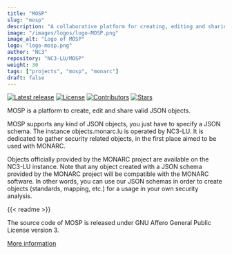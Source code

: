 ```yaml
---
title: "MOSP"
slug: "mosp"
description: "A collaborative platform for creating, editing and sharing validated JSON objects of any type."
image: "/images/logos/logo-MOSP.png"
image_alt: "Logo of MOSP"
logo: "logo-mosp.png"
author: "NC3"
repository: "NC3-LU/MOSP"
weight: 30
tags: ["projects", "mosp", "monarc"]
draft: false
---
```


[![Latest release](https://img.shields.io/github/release/NC3-LU/MOSP.svg?style=flat-square)](https://github.com/NC3-LU/MOSP/releases/latest)
[![License](https://img.shields.io/github/license/NC3-LU/MOSP.svg?style=flat-square)](https://www.gnu.org/licenses/agpl-3.0.html)
[![Contributors](https://img.shields.io/github/contributors/NC3-LU/MOSP.svg?style=flat-square)](https://github.com/NC3-LU/MOSP/graphs/contributors)
[![Stars](https://img.shields.io/github/stars/NC3-LU/MOSP.svg?style=flat-square)](https://github.com/NC3-LU/MOSP/stargazers)


MOSP is a platform to create, edit and share valid JSON objects.

MOSP supports any kind of JSON objects, you just have to specify a JSON schema.
The instance objects.monarc.lu is operated by NC3-LU.
It is dedicated to gather security related objects, in the first place aimed to be used with MONARC.

Objects officially provided by the MONARC project are available on the NC3-LU instance.
Note that any object created with a JSON schema provided by the MONARC project
will be compatible with the MONARC software.
In other words, you can use our JSON schemas in order to create objects
(standards, mapping, etc.) for a usage in your own security analysis.

{{< readme >}}

The source code of MOSP is released under
GNU Affero General Public License version 3.

[More information](https://github.com/NC3-LU/MOSP)

